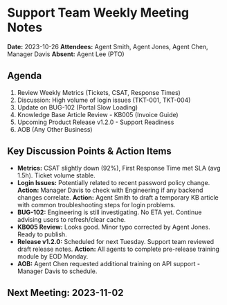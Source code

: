# Support Team Weekly Meeting Notes

**Date:** 2023-10-26
**Attendees:** Agent Smith, Agent Jones, Agent Chen, Manager Davis
**Absent:** Agent Lee (PTO)

## Agenda

1.  Review Weekly Metrics (Tickets, CSAT, Response Times)
2.  Discussion: High volume of login issues (TKT-001, TKT-004)
3.  Update on BUG-102 (Portal Slow Loading)
4.  Knowledge Base Article Review - KB005 (Invoice Guide)
5.  Upcoming Product Release v1.2.0 - Support Readiness
6.  AOB (Any Other Business)

## Key Discussion Points & Action Items

*   **Metrics:** CSAT slightly down (92%), First Response Time met SLA (avg 1.5h). Ticket volume stable.
*   **Login Issues:** Potentially related to recent password policy change. **Action:** Manager Davis to check with Engineering if any backend changes correlate. **Action:** Agent Smith to draft a temporary KB article with common troubleshooting steps for login problems.
*   **BUG-102:** Engineering is still investigating. No ETA yet. Continue advising users to refresh/clear cache.
*   **KB005 Review:** Looks good. Minor typo corrected by Agent Jones. Ready to publish.
*   **Release v1.2.0:** Scheduled for next Tuesday. Support team reviewed draft release notes. **Action:** All agents to complete pre-release training module by EOD Monday.
*   **AOB:** Agent Chen requested additional training on API support - Manager Davis to schedule.

## Next Meeting: 2023-11-02